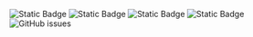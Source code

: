 ![Static Badge](https://img.shields.io/badge/blacklists-61-000000) ![Static Badge](https://img.shields.io/badge/blacklisted-2919917-cc0000) ![Static Badge](https://img.shields.io/badge/whitelisted-2250-00CC00) ![Static Badge](https://img.shields.io/badge/streaming_blacklist-28107-000000) ![GitHub issues](https://img.shields.io/github/issues/fabriziosalmi/blacklists)
